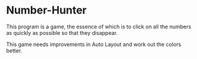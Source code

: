 # Number-Hunter
This program is a game, the essence of which is to click on all the numbers as quickly as possible so that they disappear.

This game needs improvements in Auto Layout and work out the colors better.
